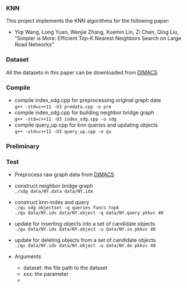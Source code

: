 ### KNN
This project implements the KNN algorithms for the following paper:
* Yiqi Wang, Long Yuan,  Wenjie Zhang, Xuemin Lin, Zi Chen, Qing Liu, "Simpler is More: Efficient Top-K Nearest Neighbors Search on Large Road Networks"

### Dataset

All the datasets in this paper can be downloaded from [DIMACS](http://www.diag.uniroma1.it/~challenge9/download.shtml)

### Compile
* compile index_sdg.cpp for preprocessing original graph date <br>
  `g++ -std=c++11 -O3 predata.cpp -o pre`
* compile index_sdg.cpp for building neighbor bridge graph <br>
  `g++ -std=c++11 -O3 index_sdg.cpp -o sdg`
* compile query_up.cpp for knn queries and updating objects <br>
  `g++ -std=c++11 -O3 query_up.cpp -o qu` 

### Preliminary

### Test
* Preprocess raw graph data from [DIMACS](http://www.diag.uniroma1.it/~challenge9/download.shtml)
  
* construct neighbor bridge graph <br>
  `./sdg data/NY.data data/NY.idx`
  
* construct knn-index and query <br>
  `./qu sdg objectset -q queries funcs topk` <br>
  `./qu data/NY.idx data/NY.object -q data/NY.query pkkvc 40`
  
* update for inserting objects into a set of candidate objects <br>
  `./qu data/NY.idx data/NY.object -u data/NY.in pkkvc 40`
  
* update for deleting objects from a set of candidate objects <br>
  `./qu data/NY.idx data/NY.object -u data/NY.de pkkvc 40`

* Arguments
  * dataset: the file path to the dataset
  * xxx: the parameter
  * 

